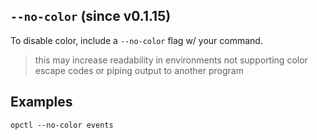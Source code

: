 ## `--no-color` (since v0.1.15)

To disable color, include a `--no-color` flag w/ your
command.
> this may increase readability in environments not supporting
> color escape codes or piping output to another program

## Examples

```shell
opctl --no-color events
```

